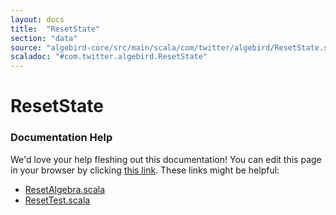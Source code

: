 ```yaml
---
layout: docs
title:  "ResetState"
section: "data"
source: "algebird-core/src/main/scala/com/twitter/algebird/ResetState.scala"
scaladoc: "#com.twitter.algebird.ResetState"
---
```


# ResetState

### Documentation Help

We'd love your help fleshing out this documentation! You can edit this page in your browser by clicking [this link](https://github.com/twitter/algebird/edit/develop/docs/src/main/tut/datatypes/reset_state.md). These links might be helpful:

- [ResetAlgebra.scala](https://github.com/twitter/algebird/blob/develop/algebird-core/src/main/scala/com/twitter/algebird/ResetAlgebra.scala)
- [ResetTest.scala](https://github.com/twitter/algebird/blob/develop/algebird-test/src/test/scala/com/twitter/algebird/ResetTest.scala)
